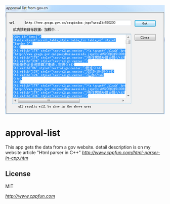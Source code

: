 ![approval-list](approval-list-result.jpg)
# approval-list
This app gets the data from a gov website.
detail description is on my website article "Html parser in C++"
*http://www.cppfun.com/html-parser-in-cpp.htm*

License
-

MIT

*http://www.cppfun.com*
